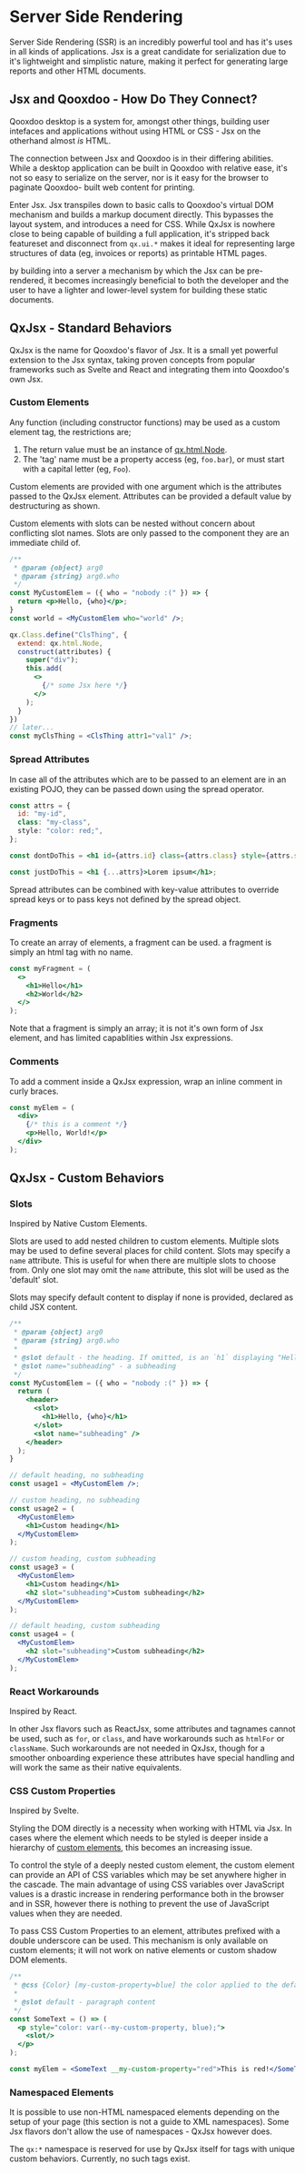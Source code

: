 # Server Side Rendering

Server Side Rendering (SSR) is an incredibly powerful tool and has it's uses in
all kinds of applications. Jsx is a great candidate for serialization due to
it's lightweight and simplistic nature, making it perfect for generating large 
reports and other HTML documents.

## Jsx and Qooxdoo - How Do They Connect?

Qooxdoo desktop is a system for, amongst other things, building user intefaces
and applications without using HTML or CSS - Jsx on the otherhand almost *is*
HTML.

The connection between Jsx and Qooxdoo is in their differing abilities. While a
desktop application can be built in Qooxdoo with relative ease, it's not so easy
to serialize on the server, nor is it easy for the browser to paginate Qooxdoo-
built web content for printing.

Enter Jsx. Jsx transpiles down to basic calls to Qooxdoo's virtual DOM mechanism
and builds a markup document directly. This bypasses the layout system, and
introduces a need for CSS. While QxJsx is nowhere close to being capable of
building a full application, it's stripped back featureset and disconnect from
`qx.ui.*` makes it ideal for representing large structures of data (eg, invoices
or reports) as printable HTML pages.

by building into a server a mechanism by which the Jsx can be pre-rendered, it
becomes increasingly beneficial to both the developer and the user to have a
lighter and lower-level system for building these static documents.

## QxJsx - Standard Behaviors

QxJsx is the name for Qooxdoo's flavor of Jsx. It is a small yet powerful
extension to the Jsx syntax, taking proven concepts from popular frameworks such
as Svelte and React and integrating them into Qooxdoo's own Jsx.

### Custom Elements

Any function (including constructor functions) may be used as a custom element
tag, the restrictions are;

1. The return value must be an instance of [qx.html.Node](apps://apiviewer/#qx.html.Node).
2. The 'tag' name must be a property access (eg, `foo.bar`), or must start with
   a capital letter (eg, `Foo`).

Custom elements are provided with one argument which is the attributes passed to
the QxJsx element. Attributes can be provided a default value by destructuring
as shown.

Custom elements with slots can be nested without concern about conflicting slot
names. Slots are only passed to the component they are an immediate child of.

```jsx
/**
 * @param {object} arg0
 * @param {string} arg0.who
 */
const MyCustomElem = ({ who = "nobody :(" }) => {
  return <p>Hello, {who}</p>;
}
const world = <MyCustomElem who="world" />;
```

```jsx
qx.Class.define("ClsThing", {
  extend: qx.html.Node,
  construct(attributes) {
    super("div");
    this.add(
      <>
        {/* some Jsx here */}
      </>
    );
  }
})
// later...
const myClsThing = <ClsThing attr1="val1" />;
```

### Spread Attributes

In case all of the attributes which are to be passed to an element are in an
existing POJO, they can be passed down using the spread operator.

```jsx
const attrs = {
  id: "my-id",
  class: "my-class",
  style: "color: red;",
};

const dontDoThis = <h1 id={attrs.id} class={attrs.class} style={attrs.style}>Lorem ipsum</h1>;

const justDoThis = <h1 {...attrs}>Lorem ipsum</h1>;
```

Spread attributes can be combined with key-value attributes to override spread
keys or to pass keys not defined by the spread object.

### Fragments

To create an array of elements, a fragment can be used. a fragment is simply an
html tag with no name.

```jsx
const myFragment = (
  <>
    <h1>Hello</h1>
    <h2>World</h2>
  </>
);
```

Note that a fragment is simply an array; it is not it's own form of Jsx element,
and has limited capablities within Jsx expressions.

<!-- 
To use an enhanced fragment with additional behaviors, use the [`qx:fragment`](#qx-fragment)
special element. 
-->

### Comments

To add a comment inside a QxJsx expression, wrap an inline comment in curly
braces.

```jsx
const myElem = (
  <div>
    {/* this is a comment */}
    <p>Hello, World!</p>
  </div>
);
```

## QxJsx - Custom Behaviors

### Slots

Inspired by Native Custom Elements.

Slots are used to add nested children to custom elements. Multiple slots may be
used to define several places for child content.
Slots may specify a `name` attribute. This is useful for when there are multiple
slots to choose from. Only one slot may omit the `name` attribute, this slot
will be used as the 'default' slot.

Slots may specify default content to display if none is provided, declared as
child JSX content.

```jsx
/**
 * @param {object} arg0
 * @param {string} arg0.who
 *
 * @slot default - the heading. If omitted, is an `h1` displaying "Hello, {who}"
 * @slot name="subheading" - a subheading
 */
const MyCustomElem = ({ who = "nobody :(" }) => {
  return (
    <header>
      <slot>
        <h1>Hello, {who}</h1>
      </slot>
      <slot name="subheading" />
    </header>
  );
}

// default heading, no subheading
const usage1 = <MyCustomElem />;

// custom heading, no subheading
const usage2 = (
  <MyCustomElem>
    <h1>Custom heading</h1>
  </MyCustomElem>
);

// custom heading, custom subheading
const usage3 = (
  <MyCustomElem>
    <h1>Custom heading</h1>
    <h2 slot="subheading">Custom subheading</h2>
  </MyCustomElem>
);

// default heading, custom subheading
const usage4 = (
  <MyCustomElem>
    <h2 slot="subheading">Custom subheading</h2>
  </MyCustomElem>
);
```

### React Workarounds

Inspired by React.

In other Jsx flavors such as ReactJsx, some attributes and tagnames cannot be
used, such as `for`, or `class`, and have workarounds such as `htmlFor` or
`className`.
Such workarounds are not needed in QxJsx, though for a smoother onboarding
experience these attributes have special handling and will work the same as
their native equivalents.

### CSS Custom Properties

Inspired by Svelte.

Styling the DOM directly is a necessity when working with HTML via Jsx. In cases
where the element which needs to be styled is deeper inside a hierarchy of
[custom elements](#custom-elements), this becomes an increasing issue.

To control the style of a deeply nested custom element, the custom element can
provide an API of CSS variables which may be set anywhere higher in the cascade.
The main advantage of using CSS variables over JavaScript values is a drastic
increase in rendering performance both in the browser and in SSR, however there
is nothing to prevent the use of JavaScript values when they are needed.

To pass CSS Custom Properties to an element, attributes prefixed with a double
underscore can be used. This mechanism is only available on custom elements; it
will not work on native elements or custom shadow DOM elements.

```jsx
/**
 * @css {Color} [my-custom-property=blue] the color applied to the default slot
 *
 * @slot default - paragraph content
 */
const SomeText = () => (
  <p style="color: var(--my-custom-property, blue);">
    <slot/>
  </p>
);

const myElem = <SomeText __my-custom-property="red">This is red!</SomeText>;
```

### Namespaced Elements

It is possible to use non-HTML namespaced elements depending on the setup of
your page (this section is not a guide to XML namespaces). Some Jsx flavors
don't allow the use of namespaces - QxJsx however does.

The `qx:*` namespace is reserved for use by QxJsx itself for tags with unique
custom behaviors. Currently, no such tags exist.
